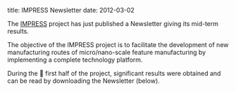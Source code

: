 title: IMPRESS Newsletter
date: 2012-03-02 

The [IMPRESS](http://www.impress-fp7.eu/) project has just published a Newsletter giving its mid-term results.
<!--break-->
The objective of the IMPRESS project is to facilitate the development of new manufacturing routes of micro/nano-scale feature manufacturing by implementing a complete technology platform.  
  
 
During the  first half of the project, significant results were obtained and can be read by downloading the Newsletter (below).